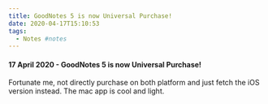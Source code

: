 ```yaml
---
title: GoodNotes 5 is now Universal Purchase!
date: 2020-04-17T15:10:53
tags:
  - Notes #notes
---
```


#### 17 April 2020 - GoodNotes 5 is now Universal Purchase!

Fortunate me, not directly purchase on both platform and just fetch the iOS version instead. The mac app is cool and light.